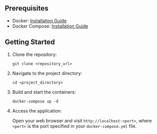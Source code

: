 ## Prerequisites

- Docker: [Installation Guide](https://docs.docker.com/get-docker/)
- Docker Compose: [Installation Guide](https://docs.docker.com/compose/install/)

## Getting Started

1. Clone the repository:

    ```shell
    git clone <repository_url>
    ```

2. Navigate to the project directory:

    ```shell
    cd <project_directory>
    ```

3. Build and start the containers:

    ```shell
    docker-compose up -d
    ```

4. Access the application:

    Open your web browser and visit `http://localhost:<port>`, where `<port>` is the port specified in your `docker-compose.yml` file.
